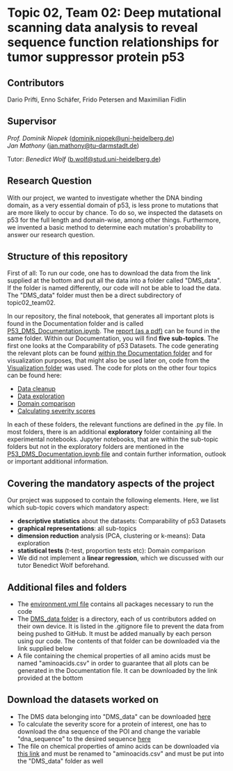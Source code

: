 # Topic 02, Team 02: Deep mutational scanning data analysis to reveal sequence function relationships for tumor suppressor protein p53

Contributors
----------
Dario Prifti, Enno Schäfer, Frido Petersen and Maximilian Fidlin 


Supervisor
----------
_Prof. Dominik Niopek_  ([dominik.niopek@uni-heidelberg.de](mailto:dominik.niopek@uni-heidelberg.de))  
_Jan Mathony_  ([jan.mathony@tu-darmstadt.de](mailto:jan.mathony@tu-darmstadt.de)) 

Tutor: _Benedict Wolf_ ([b.wolf@stud.uni-heidelberg.de](mailto:b.wolf@stud.uni-heidelberg.de))    


Research Question
----------
With our project, we wanted to investigate whether the DNA binding domain, as a very essential domain of p53, is less prone
to mutations that are more likely to occur by chance. To do so, we inspected the datasets on p53 for the full length and
domain-wise, among other things. Furthermore, we invented a basic method to determine each mutation's probability to answer
our research question.


Structure of this repository
-----------------------------
First of all: To run our code, one has to download the data from the link supplied at the bottom and put all the data into a folder called "DMS_data". If the folder is named differently, our code
will not be able to load the data. The "DMS_data" folder must then be a direct subdirectory of topic02_team02.

In our repository, the final notebook, that generates all important plots is found in the Documentation folder and is called [P53_DMS_Documentation.ipynb](Documentation/P53_DMS_Documentation.ipynb).
The [report (as a pdf)](Documentation/report_DMS_topic02_team02.pdf) can be found in the same folder. Within our Documentation, you will find **five sub-topics**. The first one looks at the Comparability of p53 Datasets.
The code generating the relevant plots can be found [within the Documentation folder](Documentation/backgrounddata.py) and 
for visualization purposes, that might also be used later on, code from the [Visualization folder](visualization) was used.
The code for plots on the other four topics can be found here: 
- [Data cleanup](data_cleanup) 
- [Data exploration](data_exploration)
- [Domain comparison](domain_comparison) 
- [Calculating severity scores](severity_score)

In each of these folders, the relevant functions are defined in the .py file. In most folders, there is an additional **exploratory**
folder containing all the experimental notebooks. Jupyter notebooks, that are within the sub-topic folders but not in the exploratory 
folders are mentioned in the [P53_DMS_Documentation.ipynb file](Documentation/P53_DMS_Documentation.ipynb) and contain further 
information, outlook or important additional information. 


Covering the mandatory aspects of the project
------------
Our project was supposed to contain the following elements. Here, we list which sub-topic covers which mandatory aspect: 
- **descriptive statistics** about the datasets: Comparability of p53 Datasets
- **graphical representations**: all sub-topics
- **dimension reduction** analysis (PCA, clustering or k-means): Data exploration
- **statistical tests** (t-test, proportion tests etc): Domain comparison
- We did not implement a **linear regression**, which we discussed with our tutor Benedict Wolf beforehand.


Additional files and folders
---------
- The [environment.yml file](environment.yml) contains all packages necessary to run the code  
- The [DMS_data folder](DMS_data) is a directory, each of us contributors added on their own device. It is listed in the
.gitignore file to prevent the data from being pushed to GitHub. It must be added manually by each person using our code.
The contents of that folder can be downloaded via the link supplied below
- A file containing the chemical properties of all amino acids must be named "aminoacids.csv" in order to guarantee that
all plots can be generated in the Documentation file. It can be downloaded by the link provided at the bottom


Download the datasets worked on
----------
- The DMS data belonging into "DMS_data" can be downloaded [here](https://heibox.uni-heidelberg.de/d/d8754d7929d145efb9be)
- To calculate the severity score for a protein of interest, one has to download the dna sequence of the POI and change 
the variable "dna_sequence" to the desired sequence [here](severity_score/aa_prob.py)
- The file on chemical properties of amino acids can be downloaded via [this link](https://www.kaggle.com/datasets/alejopaullier/aminoacids-physical-and-chemical-properties?resource=download) and must be renamed to "aminoacids.csv"
and must be put into the "DMS_data" folder as well